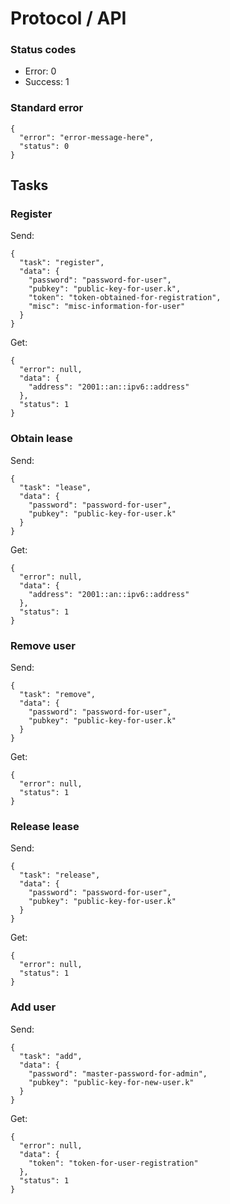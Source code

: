 # Protocol / API

### Status codes
* Error: 0
* Success: 1
### Standard error
```
{
  "error": "error-message-here",
  "status": 0
}
```

## Tasks
### Register

Send:
```
{
  "task": "register",
  "data": {
    "password": "password-for-user",
    "pubkey": "public-key-for-user.k",
    "token": "token-obtained-for-registration",
    "misc": "misc-information-for-user"
  }
}
```

Get:
```
{
  "error": null,
  "data": {
    "address": "2001::an::ipv6::address"
  },
  "status": 1
}
```

### Obtain lease

Send:
```
{
  "task": "lease",
  "data": {
    "password": "password-for-user",
    "pubkey": "public-key-for-user.k"
  }
}
```

Get:
```
{
  "error": null,
  "data": {
    "address": "2001::an::ipv6::address"
  },
  "status": 1
}
```

### Remove user

Send:
```
{
  "task": "remove",
  "data": {
    "password": "password-for-user",
    "pubkey": "public-key-for-user.k"
  }
}
```

Get:
```
{
  "error": null,
  "status": 1
}
```

### Release lease

Send:
```
{
  "task": "release",
  "data": {
    "password": "password-for-user",
    "pubkey": "public-key-for-user.k"
  }
}
```

Get:
```
{
  "error": null,
  "status": 1
}
```

### Add user

Send:
```
{
  "task": "add",
  "data": {
    "password": "master-password-for-admin",
    "pubkey": "public-key-for-new-user.k"
  }
}
```

Get:
```
{
  "error": null,
  "data": {
    "token": "token-for-user-registration"
  },
  "status": 1
}
```
